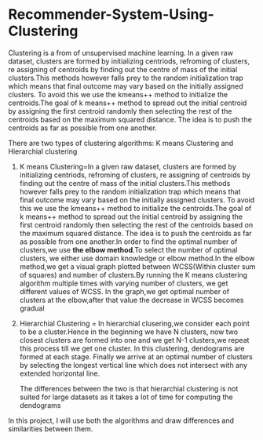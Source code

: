 # Recommender-System-Using-Clustering
Clustering is a from of unsupervised machine learning. In a given raw dataset, clusters are formed by initializing centriods, refroming of clusters, re assigning of centroids by finding out the centre of mass of the initial clusters.This methods however falls prey to the random initialization trap which means that final outcome may vary based on the initially assigned clusters. To avoid this we use the kmeans++ method to initialize the centroids.The goal of k means++ method to spread out the initial centroid by assigning the first centroid randomly then selecting the rest of the centroids based on the maximum squared distance. The idea is to push the centroids as far as possible from one another.

There are two types of clustering algorithms: K means Clustering and Hierarchial clustering 
1. K means Clustering=In a given raw dataset, clusters are formed by initializing centriods, refroming of clusters, re assigning of centroids by finding out the centre of mass of the initial clusters.This methods however falls prey to the random initialization trap which means that final outcome may vary based on the initially assigned clusters. To avoid this we use the kmeans++ method to initialize the centroids.The goal of k means++ method to spread out the initial centroid by assigning the first centroid randomly then selecting the rest of the centroids based on the maximum squared distance. The idea is to push the centroids as far as possible from one another.In order to find the optimal number of clusters,we use **the elbow method**.To select the number of optimal clusters, we either use domain knowledge or elbow method.In the elbow method,we get a visual graph plotted between WCSS(Within cluster sum of squares) and number of clusters.By running the K means clustering algorithm multiple times with varying number of clusters, we get different values of WCSS. In the graph,we get optimal number of clusters at the elbow,after that value the decrease in WCSS becomes gradual


2. Hierarchial Clustering = In hierarchial clusering,we consider each point to be a cluster.Hence in the beginning we have N clusters, now two closest clusters are formed into one and we get N-1 clusters,we repeat this process till we get one cluster. In this clustering, dendograms are formed at each stage. Finally we arrive at an optimal number of clusters by selecting the longest vertical line which does not intersect with any extended horizontal line.

   The differences between the two is that hierarchial clustering is not suited for large datasets as it takes a lot of time for computing the dendograms

In this project, I will use both the algorithms and draw differences and similarities between them.


